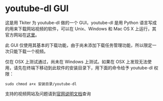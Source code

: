youtube-dl GUI
==============

这是用 Tkiter 为 youtube-dl 做的一个 GUI，youtube-dl 是用 Python 语言写成的用来下载网站视频的软件，可以在 Unix、Windows 和 Mac OS X 上运行，其官方网站在[这里](http://rg3.github.io/youtube-dl/)。

此 GUI 仅使用其基本的下载功能，由于尚未添加下载任务管理功能，所以限定一次只能下载一个视频。

仅在 OSX 上测试通过，尚未在 Windows 上测试。如果在 OSX 上发现无法使用，请先在终端下移动到此软件的安装目录下，用下面的命令给予 youtube-dl 权限：

    sudo chmod a+x 安装目录/youtube-dl
    
支持的视频网站及问题请到[官网说明文档](http://rg3.github.io/youtube-dl/documentation.html)查询
